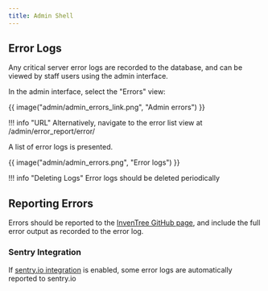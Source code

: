 ```yaml
---
title: Admin Shell
---
```


## Error Logs

Any critical server error logs are recorded to the database, and can be viewed by staff users using the admin interface.

In the admin interface, select the "Errors" view:

{{ image("admin/admin_errors_link.png", "Admin errors") }}

!!! info "URL"
    Alternatively, navigate to the error list view at /admin/error_report/error/

A list of error logs is presented.

{{ image("admin/admin_errors.png", "Error logs") }}


!!! info "Deleting Logs"
    Error logs should be deleted periodically

## Reporting Errors

Errors should be reported to the [InvenTree GitHub page](https://github.com/inventree/inventree/issues), and include the full error output as recorded to the error log.

### Sentry Integration

If [sentry.io integration](../start/config.md#sentry-integration) is enabled, some error logs are automatically reported to sentry.io
